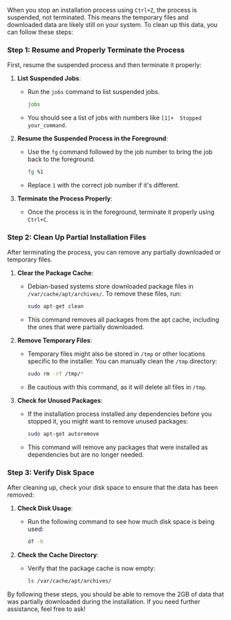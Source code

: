 When you stop an installation process using `Ctrl+Z`, the process is suspended, not terminated. This means the temporary files and downloaded data are likely still on your system. To clean up this data, you can follow these steps:

### Step 1: Resume and Properly Terminate the Process

First, resume the suspended process and then terminate it properly:

1. **List Suspended Jobs**:
   - Run the `jobs` command to list suspended jobs.
     ```sh
     jobs
     ```
   - You should see a list of jobs with numbers like `[1]+  Stopped  your_command`.

2. **Resume the Suspended Process in the Foreground**:
   - Use the `fg` command followed by the job number to bring the job back to the foreground.
     ```sh
     fg %1
     ```
   - Replace `1` with the correct job number if it's different.

3. **Terminate the Process Properly**:
   - Once the process is in the foreground, terminate it properly using `Ctrl+C`.

### Step 2: Clean Up Partial Installation Files

After terminating the process, you can remove any partially downloaded or temporary files.

1. **Clear the Package Cache**:
   - Debian-based systems store downloaded package files in `/var/cache/apt/archives/`. To remove these files, run:
     ```sh
     sudo apt-get clean
     ```
   - This command removes all packages from the apt cache, including the ones that were partially downloaded.

2. **Remove Temporary Files**:
   - Temporary files might also be stored in `/tmp` or other locations specific to the installer. You can manually clean the `/tmp` directory:
     ```sh
     sudo rm -rf /tmp/*
     ```
   - Be cautious with this command, as it will delete all files in `/tmp`.

3. **Check for Unused Packages**:
   - If the installation process installed any dependencies before you stopped it, you might want to remove unused packages:
     ```sh
     sudo apt-get autoremove
     ```
   - This command will remove any packages that were installed as dependencies but are no longer needed.

### Step 3: Verify Disk Space

After cleaning up, check your disk space to ensure that the data has been removed:

1. **Check Disk Usage**:
   - Run the following command to see how much disk space is being used:
     ```sh
     df -h
     ```

2. **Check the Cache Directory**:
   - Verify that the package cache is now empty:
     ```sh
     ls /var/cache/apt/archives/
     ```

By following these steps, you should be able to remove the 2GB of data that was partially downloaded during the installation. If you need further assistance, feel free to ask!